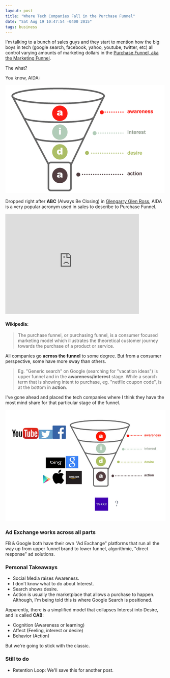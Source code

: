 ```yaml
---
layout: post
title: "Where Tech Companies Fall in the Purchase Funnel"
date: "Sat Aug 19 10:47:54 -0400 2015"
tags: business
---
```


I'm talking to a bunch of sales guys and they start to mention how
the big boys in tech (google search, facebook, yahoo, youtube, twitter, etc) all control varying
amounts of marketing dollars in the [Purchase Funnel, aka the Marketing Funnel](https://en.wikipedia.org/wiki/Purchase_funnel).

The what?

You know, AIDA:

![AIDA Marketing Funnel](/public/images/aida-funnel1.gif)

Dropped right after **ABC** (Always Be Closing) in
[Glengarry Glen Ross](http://www.imdb.com/title/tt0104348/), AIDA is a very popular acronym used in sales to describe to Purchase Funnel.

<iframe width="420" height="315" src="https://www.youtube.com/embed/SOrsThlgGxc" frameborder="0" allowfullscreen></iframe>

#### Wikipedia:

> The purchase funnel, or purchasing funnel, is a consumer focused marketing model which
> illustrates the theoretical customer journey towards the purchase of a product or service.

All companies go **across the funnel** to some
degree. But from a consumer perspective, some have more sway than others.

> Eg. "Generic search" on Google (searching for "vacation ideas") is upper funnel and in
the **awareness/interest** stage. While a search term that is showing intent to purchase, eg. "netflix coupon code", is at the bottom in **action**.

I've gone ahead and placed the tech companies where I think they have the most mind share
for that particular stage of the funnel.

![AIDA Companies](/public/images/aida-companies.jpg)

### Ad Exchange works across all parts

FB & Google both have their own "Ad Exchange" platforms that run all the way up from upper funnel brand to lower funnel, algorithmic, "direct response" ad solutions.

### Personal Takeaways

- Social Media raises Awareness.
- I don't know what to do about Interest.
- Search shows desire.
- Action is usually the marketplace that allows a purchase to happen. Although, I'm being told this is where Google Search is positioned.

Apparently, there is a simplified model that collapses Interest into Desire, and is called **CAB**:

- Cognition (Awareness or learning)
- Affect (Feeling, interest or desire)
- Behavior (Action)

But we're going to stick with the classic.

### Still to do

- Retention Loop: We'll save this for another post.
